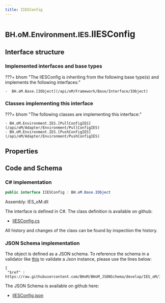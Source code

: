 ```yaml
---
title: IIESConfig
---
```


# <small>BH.oM.Environment.IES.</small>**IIESConfig**



## Interface structure

### Implemented interfaces and base types

???+ bhom "The IIESConfig is inheriting from the following base type(s) and implements the following interfaces:"

    -  BH.oM.Base.[IObject](/api/oM/Framework/Base/Interface/IObject)


### Classes implementing this interface

???+ bhom "The following classes are implementing this interface:"

    - BH.oM.Environment.IES.[PullConfigIES](/api/oM/Adapter/Environment/PullConfigIES)
    - BH.oM.Environment.IES.[PushConfigIES](/api/oM/Adapter/Environment/PushConfigIES)


## Properties

## Code and Schema

### C# implementation

``` C# title="C#"
public interface IIESConfig : BH.oM.Base.IObject
```

Assembly: IES_oM.dll

The interface is defined in C#. The class definition is available on github:

- [IIESConfig.cs](https://github.com/BHoM/IES_Toolkit/blob/develop/IES_oM/IIESConfig.cs)

All history and changes of the class can be found by inspection the history.
### JSON Schema implementation

The object is defined as a JSON schema. To reference the schema in a validator like [this](https://www.jsonschemavalidator.net/) to validate a Json instance, please use the lines below:

``` { .json .copy .select } title="JSON Schema"
{
 "$ref" : https://raw.githubusercontent.com/BHoM/BHoM_JSONSchema/develop/IES_oM/IES/IIESConfig.json}
```

The JSON Schema is available on github here:

- [IIESConfig.json](https://github.com/BHoM/BHoM_JSONSchema/blob/develop/IES_oM/IES/IIESConfig.json)
